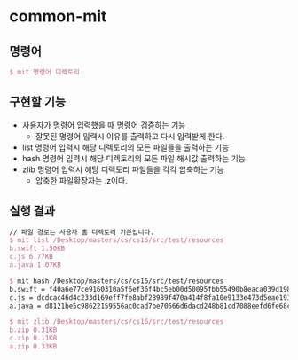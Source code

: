 # common-mit
## 명령어

```tex
$ mit 명령어 디렉토리
```

## 구현할 기능

- 사용자가 명령어 입력했을 때  명령어 검증하는 기능
    - 잘못된 명령어 입력시 이유를 출력하고 다시 입력받게 한다.
- list 명령어 입력시 해당 디렉토리의 모든 파일들을 출력하는 기능
- hash 명령어 입력시 해당 디렉토리의 모든 파일 해시값 출력하는 기능
- zlib 명령어 입력시 해당 디렉토리 파일들을 각각 압축하는 기능
    - 압축한 파일확장자는 .z이다.

## 실행 결과

```tex
// 파일 경로는 사용자 홈 디렉토리 기준입니다.
$ mit list /Desktop/masters/cs/cs16/src/test/resources
b.swift 1.50KB
c.js 6.77KB
a.java 1.07KB

$ mit hash /Desktop/masters/cs/cs16/src/test/resources
b.swift = f40a6e77ce9160310a5f6ef36f4bc5eb00d50095fbb55490b8eaca039d198428
c.js = dcdcac46d4c233d169eff7fe8abf28989f470a414f8fa10e9133e473d5eae191
a.java = d8121be5c98622159556ac0cad7be70666d6dacd248b81cd7088eefd6fe68c0e

$ mit zlib /Desktop/masters/cs/cs16/src/test/resources
b.zip 0.31KB
c.zip 0.11KB
a.zip 0.33KB
```

